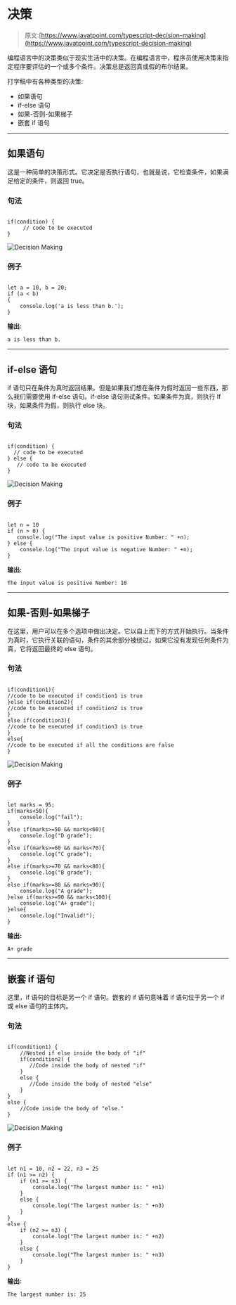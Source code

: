 # 决策

> 原文:[https://www.javatpoint.com/typescript-decision-making](https://www.javatpoint.com/typescript-decision-making)

编程语言中的决策类似于现实生活中的决策。在编程语言中，程序员使用决策来指定程序要评估的一个或多个条件。决策总是返回真或假的布尔结果。

打字稿中有各种类型的决策:

*   如果语句
*   if-else 语句
*   如果-否则-如果梯子
*   嵌套 if 语句

* * *

## 如果语句

这是一种简单的决策形式。它决定是否执行语句，也就是说，它检查条件，如果满足给定的条件，则返回 true。

### 句法

```

if(condition) {
     // code to be executed
}

```

![Decision Making](../Images/f702943484dec152b32e7dd2c10ad78b.png)

### 例子

```

let a = 10, b = 20;
if (a < b) 
{
    console.log('a is less than b.');
}

```

**输出:**

```
a is less than b.

```

* * *

## if-else 语句

if 语句只在条件为真时返回结果。但是如果我们想在条件为假时返回一些东西，那么我们需要使用 if-else 语句。if-else 语句测试条件。如果条件为真，则执行 If 块，如果条件为假，则执行 else 块。

### 句法

```

if(condition) {
  // code to be executed
} else {
   // code to be executed
}

```

![Decision Making](../Images/5ffe6e489201aa6505906a23f477f030.png)

### 例子

```

let n = 10
if (n > 0) { 
   console.log("The input value is positive Number: " +n);
} else {
    console.log("The input value is negative Number: " +n);
}

```

**输出:**

```
The input value is positive Number: 10

```

* * *

## 如果-否则-如果梯子

在这里，用户可以在多个选项中做出决定。它以自上而下的方式开始执行。当条件为真时，它执行关联的语句，条件的其余部分被绕过。如果它没有发现任何条件为真，它将返回最终的 else 语句。

### 句法

```

if(condition1){
//code to be executed if condition1 is true
}else if(condition2){
//code to be executed if condition2 is true
}
else if(condition3){
//code to be executed if condition3 is true
}
else{
//code to be executed if all the conditions are false
}

```

![Decision Making](../Images/0a14863f8c454463de8e26c820cfe2ce.png)

### 例子

```

let marks = 95;
if(marks<50){
    console.log("fail");
}
else if(marks>=50 && marks<60){
    console.log("D grade");
}
else if(marks>=60 && marks<70){
    console.log("C grade");
}
else if(marks>=70 && marks<80){
    console.log("B grade");
}
else if(marks>=80 && marks<90){
    console.log("A grade");
}else if(marks>=90 && marks<100){
    console.log("A+ grade");
}else{
    console.log("Invalid!");
}

```

**输出:**

```
A+ grade

```

* * *

## 嵌套 if 语句

这里，if 语句的目标是另一个 if 语句。嵌套的 if 语句意味着 if 语句位于另一个 if 或 else 语句的主体内。

### 句法

```

if(condition1) {
    //Nested if else inside the body of "if"
    if(condition2) {
       //Code inside the body of nested "if"
    }
    else {
       //Code inside the body of nested "else"
    }
}
else {
    //Code inside the body of "else."
}

```

![Decision Making](../Images/5a7e3a88132881d27da6f97841256a26.png)

### 例子

```

let n1 = 10, n2 = 22, n3 = 25  
if (n1 >= n2) {  
    if (n1 >= n3) {  
        console.log("The largest number is: " +n1)  
    }  
    else {  
        console.log("The largest number is: " +n3)  
    }  
}  
else {  
    if (n2 >= n3) {  
        console.log("The largest number is: " +n2)  
    }  
    else {  
        console.log("The largest number is: " +n3)  
    }  
}  

```

**输出:**

```
The largest number is: 25

```